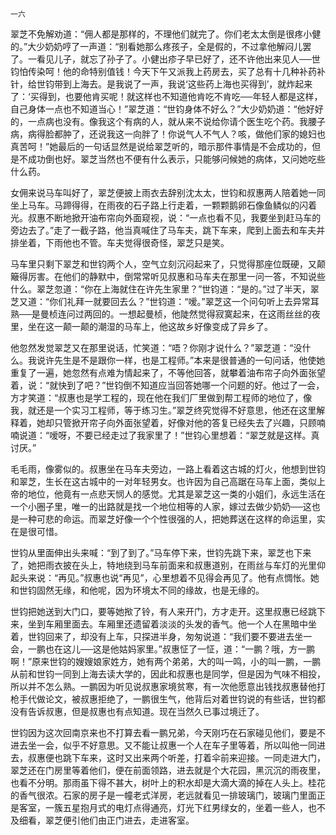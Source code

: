    一六 

   翠芝不免解劝道：“佣人都是那样的，不理他们就完了。你们老太太倒是很疼小健的。”大少奶奶哼了一声道：“别看她那么疼孩子，全是假的，不过拿他解闷儿罢了。一看见儿子，就忘了孙子了。小健出疹子早已好了，还不许他出来见人──世钧怕传染呵！他的命特别值钱！今天下午又派我上药房去，买了总有十几种补药补针，给世钧带到上海去。是我说了一声，我说‘这些药上海也买得到’，就炸起来了：‘买得到，也要他肯买呢！就这样也不知道他肯吃不肯吃──年轻人都是这样，自己身体一点也不知道当心！”翠芝道：“世钧身体不好么？”大少奶奶道：“他好好的，一点病也没有。像我这个有病的人，就从来不说给你请个医生吃个药。我腰子病，病得脸都肿了，还说我这一向胖了！你说气人不气人？咳，做他们家的媳妇也真苦呵！”她最后的一句话显然是说给翠芝听的，暗示那件事情是不会成功的，但是不成功倒也好。翠芝当然也不便有什么表示，只能够问候她的病体，又问她吃些什么药。

   女佣来说马车叫好了，翠芝便披上雨衣去辞别沈太太，世钧和叔惠两人陪着她一同坐上马车。马蹄得得，在雨夜的石子路上行走着，一颗颗鹅卵石像鱼鳞似的闪着光。叔惠不断地掀开油布帘向外面窥视，说：“一点也看不见，我要坐到赶马车的旁边去了。”走了一截子路，他当真喊住了马车夫，跳下车来，爬到上面去和车夫并排坐着，下雨他也不管。车夫觉得很奇怪，翠芝只是笑。

   马车里只剩下翠芝和世钧两个人，空气立刻沉闷起来了，只觉得那座位既硬，又颠簸得厉害。在他们的静默中，倒常常听见叔惠和马车夫在那里一问一答，不知说些什么。翠芝忽道：“你在上海就住在许先生家里？”世钧道：“是的。”过了半天，翠芝又道：“你们礼拜一就要回去么？”世钧道：“嗳。”翠芝这一个问句听上去异常耳熟──是曼桢连问过两回的。一想起曼桢，他陡然觉得寂寞起来，在这雨丝丝的夜里，坐在这一颠一颠的潮湿的马车上，他这故乡好像变成了异乡了。

   他忽然发觉翠芝又在那里说话，忙笑道：“唔？你刚才说什么？”翠芝道：“没什么。我说许先生是不是跟你一样，也是工程师。”本来是很普通的一句问话，他使她重复了一遍，她忽然有点难为情起来了，不等他回答，就攀着油布帘子向外面张望着，说：“就快到了吧？”世钧倒不知道应当回答她哪一个问题的好。他过了一会，方才笑道：“叔惠也是学工程的，现在他在我们厂里做到帮工程师的地位了，像我，就还是一个实习工程师，等于练习生。”翠芝终究觉得不好意思，他还在这里解释着，她却只管掀开帘子向外面张望着，好像对他的答复已经失去了兴趣，只顾喃喃说道：“嗳呀，不要已经走过了我家里了！”世钧心里想着：“翠芝就是这样。真讨厌。”

   毛毛雨，像雾似的。叔惠坐在马车夫旁边，一路上看着这古城的灯火，他想到世钧和翠芝，生长在这古城中的一对年轻男女。也许因为自己高踞在马车上面，类似上帝的地位，他竟有一点悲天悯人的感觉。尤其是翠芝这一类的小姐们，永远生活在一个小圈子里，唯一的出路就是找一个地位相等的人家，嫁过去做少奶奶──这也是一种可悲的命运。而翠芝好像一个个性很强的人，把她葬送在这样的命运里，实在是很可惜。

   世钧从里面伸出头来喊：“到了到了。”马车停下来，世钧先跳下来，翠芝也下来了，她把雨衣披在头上，特地绕到马车前面来和叔惠道别，在雨丝与车灯的光里仰起头来说：“再见。”叔惠也说“再见”，心里想着不见得会再见了。他有点惆怅。她和世钧固然无缘，和他呢，因为环境太不同的缘故，也是无缘的。

   世钧把她送到大门口，要等她揿了铃，有人来开门，方才走开。这里叔惠已经跳下来，坐到车厢里面去。车厢里还遗留着淡淡的头发的香气。他一个人在黑暗中坐着，世钧回来了，却没有上车，只探进半身，匆匆说道：“我们要不要进去坐一会，一鹏也在这儿──这是他姑妈家里。”叔惠怔了一怔，道：“一鹏？哦，方一鹏啊！”原来世钧的嫂嫂娘家姓方，她有两个弟弟，大的叫一鸣，小的叫一鹏，一鹏从前和世钧一同到上海去读大学的，因此和叔惠也是同学，但是因为气味不相投，所以并不怎么熟。一鹏因为听见说叔惠家境贫寒，有一次他愿意出钱找叔惠替他打枪手代做论文，被叔惠拒绝了，一鹏很生气，他背后对着世钧说的有些话，世钧都没有告诉叔惠，但是叔惠也有点知道。现在当然久已事过境迁了。

   世钧因为这次回南京来也不打算去看一鹏兄弟，今天刚巧在石家碰见他们，要是不进去坐一会，似乎不好意思。又不能让叔惠一个人在车子里等着，所以叫他一同进去，叔惠便也跳下车来，这时又出来两个听差，打着伞前来迎接。一同走进大门，翠芝还在门房里等着他们，便在前面领路，进去就是个大花园，黑沉沉的雨夜里，也看不分明。那雨虽下得不甚大，树叶上的积水却是大滴大滴的掉在人头上。桂花的香气很浓。石家的房子是一幢老式洋房，老远就看见一排玻璃门，玻璃门里面正是客室，一簇五星抱月式的电灯点得通亮，灯光下红男绿女的，坐着一些人，也不及细看，翠芝便引他们由正门进去，走进客室。

